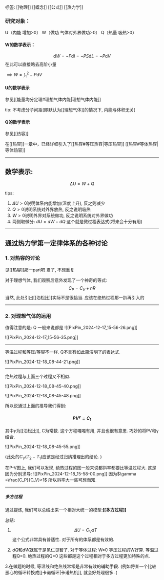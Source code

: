 标签: [[物理]] [[概念]] [[公式]] [[热力学]]
### 研究对象：
U（内能 增加>0）   W（做功 气体对外界做功>0）   Q（热量 吸热>0）

#### W的数学表示：
$$\mathrm{d}W=-F\mathrm{d}l=-PS\mathrm{d}L=-P\mathrm{d}V$$
在此可以直接略去高阶小量

$\implies W=\int_{1}^{2}-P\mathrm{d}V$

#### U的数学表示

参见[[能量均分定理#理想气体内能|理想气体内能]]

tip: 不考虑分子间距(即默认为[[理想气体]]的情况下, 内能与体积无关)
#### Q的数学表示

参见[[热容]]

在[[热容]]一章中，已经详细引入了[[热容#等压热容|等压热容]] [[热容#等体热容|等体热容]]

---

## 数学表示: 

$$\Delta U = W + Q$$

tips:
1. $\Delta U>0$说明体系内能增加(温度上升), 反之则减少
2. $Q>0$说明系统对外界放热, 反之说明吸热
3. $W>0$说明外界对系统做功, 反之说明系统对外界做功
4. 两侧取微分: $dU=dW+dQ$ 这个就是微过程表达式(将来会十分有用)
___

## 通过热力学第一定律体系的各种讨论

### 1. 对热容的讨论

见[[热容]]那一part吧 累了, 不想重复

对于理想气体, 我们观察后意外发现了一个神奇的等式:
$$C_P=C_V+nR$$
当然, 此处引出[[泊松比]]实际不是很恰当. 应该在绝热过程那一趴再引入的

---

### 2. 对理想气体的运用

值得注意的是: Q 一般来说都是
![[PixPin_2024-12-17_15-56-26.png]]

![[PixPin_2024-12-17_15-56-35.png]]

---


等温过程和等压/等容不一样. Q不具有如此简洁明了的表达式. 

![[PixPin_2024-12-18_08-44-21.png]]

---

绝热过程与上面三个过程又不相似. 

![[PixPin_2024-12-18_08-45-40.png]]

![[PixPin_2024-12-18_08-45-48.png]]

所以说通过上面的推导我们得到:
#### $$PV^{\gamma}=C_1$$
其中$\gamma$为[[泊松比]], C为常数. 
这个方程嘎嘎有用, 并且也很有意思. 巧妙的将PV和γ结合. 

![[PixPin_2024-12-18_08-45-55.png]]

(此处的$C_V(T_2-T_1)$应该是经过归纳推理出的结论. )

在P-V图上, 我们可以发现, 绝热过程的图一般来说都斜率都要比等温过程大. 这是因为分别求导: 
![[PixPin_2024-12-18_15-58-00.png]]
因为$\gamma =\frac{C_P}{C_V}>1$  所以斜率大一些可想而知. 

---

##### 多方过程

通过提炼, 我们可以总结出来一个相对大统一的模型:**[[多方过程]]**

总结: 
1. $$\Delta U=C_VdT$$
   这个公式非常具有普适性. 对于所有的体系都是有效的. 

2. $dQ$和$dW$就属于是见仁见智了. 对于等体过程: W=0  等压过程的W好算. 等温过程Q=0.  绝热过程的Q=0 这些都是这个过程相对于多方过程更加特殊的点. 

3.在做题的时候, 等温线和绝热线常常是非常有效的辅助手段. (例如将某一个比较恶心的循环转换成[[卡诺循环|卡诺热机]], 就会好处理很多. ) 